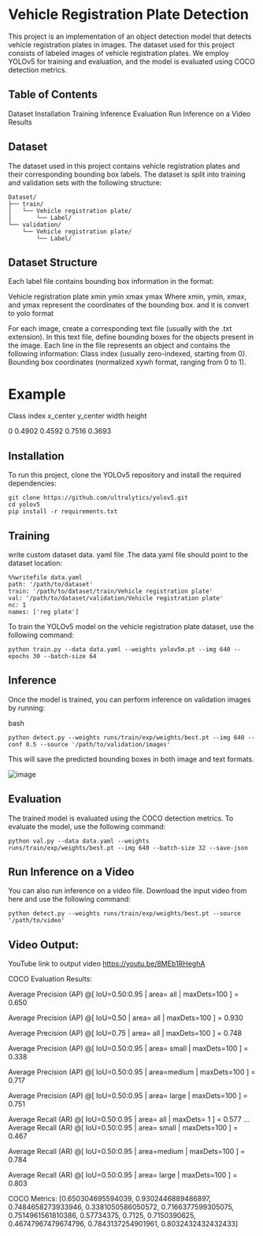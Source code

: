 # Vehicle Registration Plate Detection
This project is an implementation of an object detection model that detects vehicle registration plates in images. The dataset used for this project consists of labeled images of vehicle registration plates. We employ YOLOv5 for training and evaluation, and the model is evaluated using COCO detection metrics.

## Table of Contents
Dataset
Installation
Training
Inference
Evaluation
Run Inference on a Video
Results

## Dataset
The dataset used in this project contains vehicle registration plates and their corresponding bounding box labels. The dataset is split into training and validation sets with the following structure:
```
Dataset/
├── train/
│   └── Vehicle registration plate/
│       └── Label/
└── validation/
    └── Vehicle registration plate/
        └── Label/
```
## Dataset Structure
Each label file contains bounding box information in the format:

Vehicle registration plate xmin ymin xmax ymax
Where xmin, ymin, xmax, and ymax represent the coordinates of the bounding box.  and it is convert to yolo format

For each image, create a corresponding text file (usually with the .txt extension).
In this text file, define bounding boxes for the objects present in the image.
Each line in the file represents an object and contains the following information:
Class index (usually zero-indexed, starting from 0).
Bounding box coordinates (normalized xywh format, ranging from 0 to 1).


# Example
Class index x_center y_center width height  

0 0.4902 0.4592 0.7516 0.3693  



## Installation
To run this project, clone the YOLOv5 repository and install the required dependencies:

```
git clone https://github.com/ultralytics/yolov5.git
cd yolov5
pip install -r requirements.txt
```
## Training


write custom dataset  data. yaml file .The data.yaml file should point to the dataset location:
```
%%writefile data.yaml
path: '/path/to/dataset'
train: '/path/to/dataset/train/Vehicle registration plate'
val: '/path/to/dataset/validation/Vehicle registration plate'
nc: 1
names: ['reg plate']
```
To train the YOLOv5 model on the vehicle registration plate dataset, use the following command:
```
python train.py --data data.yaml --weights yolov5m.pt --img 640 --epochs 30 --batch-size 64
``` 



## Inference
Once the model is trained, you can perform inference on validation images by running:



bash
```
python detect.py --weights runs/train/exp/weights/best.pt --img 640 --conf 0.5 --source '/path/to/validation/images'
```
This will save the predicted bounding boxes in both image and text formats.

![image](https://github.com/user-attachments/assets/15ebcc6d-256d-49f4-8e78-07815d2b5b63)

## Evaluation
The trained model is evaluated using the COCO detection metrics. To evaluate the model, use the following command:

```
python val.py --data data.yaml --weights runs/train/exp/weights/best.pt --img 640 --batch-size 32 --save-json
```
## Run Inference on a Video
You can also run inference on a video file. Download the input video from here and use the following command:

```
python detect.py --weights runs/train/exp/weights/best.pt --source '/path/to/video'
```
## Video Output:
YouTube link to output video
https://youtu.be/8MEb1RHeghA


COCO Evaluation Results:

 Average Precision  (AP) @[ IoU=0.50:0.95 | area=   all | maxDets=100 ] = 0.650
 
 Average Precision  (AP) @[ IoU=0.50      | area=   all | maxDets=100 ] = 0.930
 
 Average Precision  (AP) @[ IoU=0.75      | area=   all | maxDets=100 ] = 0.748
 
 Average Precision  (AP) @[ IoU=0.50:0.95 | area= small | maxDets=100 ] = 0.338
 
 Average Precision  (AP) @[ IoU=0.50:0.95 | area=medium | maxDets=100 ] = 0.717
 
 Average Precision  (AP) @[ IoU=0.50:0.95 | area= large | maxDets=100 ] = 0.751
 
 Average Recall     (AR) @[ IoU=0.50:0.95 | area=   all | maxDets=  1 ] = 0.577
...
 Average Recall     (AR) @[ IoU=0.50:0.95 | area= small | maxDets=100 ] = 0.467
 
 Average Recall     (AR) @[ IoU=0.50:0.95 | area=medium | maxDets=100 ] = 0.784
 
 Average Recall     (AR) @[ IoU=0.50:0.95 | area= large | maxDets=100 ] = 0.803
 
COCO Metrics: [0.650304695594039, 0.9302446889486897, 0.7484658273933946, 0.3381050586050572, 0.7166377599305075, 0.7514961561810386, 0.57734375, 0.7125, 0.7150390625, 0.46747967479674796, 0.7843137254901961, 0.8032432432432433]
